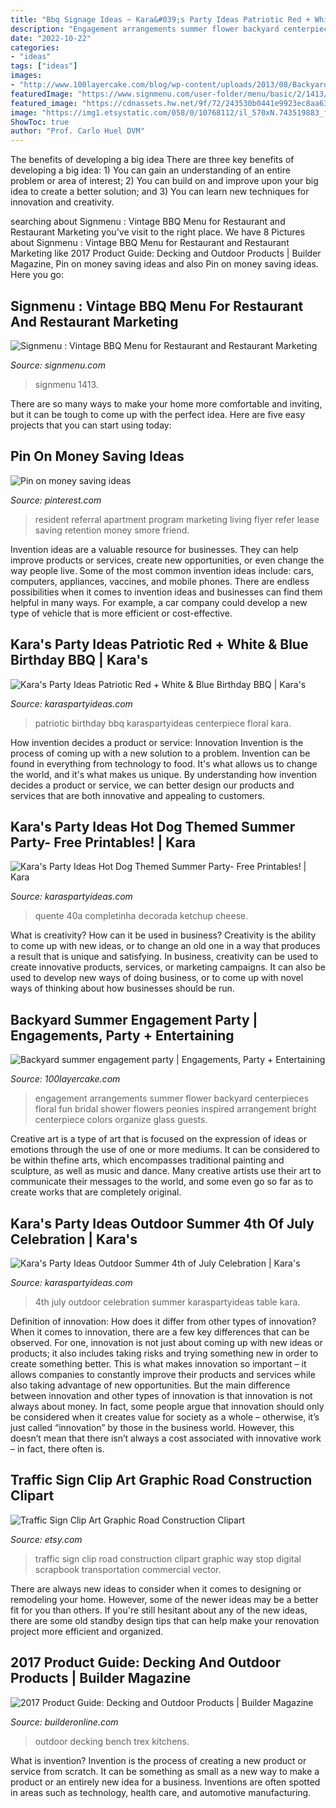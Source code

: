 ```yaml
---
title: "Bbq Signage Ideas ~ Kara&#039;s Party Ideas Patriotic Red + White &amp; Blue Birthday Bbq"
description: "Engagement arrangements summer flower backyard centerpieces floral fun bridal shower flowers peonies inspired arrangement bright centerpiece colors organize glass guests"
date: "2022-10-22"
categories:
- "ideas"
tags: ["ideas"]
images:
- "http://www.100layercake.com/blog/wp-content/uploads/2013/08/Backyard-summer-engagement-party-1.jpg"
featuredImage: "https://www.signmenu.com/user-folder/menu/basic/2/1413/big_t_1413.png"
featured_image: "https://cdnassets.hw.net/9f/72/243530b0441e9923ec8aa63f7cb6/trex-outdoor-kitchens-bench-drawers-2.jpg"
image: "https://img1.etsystatic.com/058/0/10768112/il_570xN.743519883_fcdt.jpg"
ShowToc: true
author: "Prof. Carlo Huel DVM"
---
```



The benefits of developing a big idea
There are three key benefits of developing a big idea: 1) You can gain an understanding of an entire problem or area of interest; 2) You can build on and improve upon your big idea to create a better solution; and 3) You can learn new techniques for innovation and creativity.

	

		
searching about Signmenu : Vintage BBQ Menu for Restaurant and Restaurant Marketing you've visit to the right place. We have 8 Pictures about Signmenu : Vintage BBQ Menu for Restaurant and Restaurant Marketing like 2017 Product Guide: Decking and Outdoor Products | Builder Magazine, Pin on money saving ideas and also Pin on money saving ideas. Here you go:
		
    
## Signmenu : Vintage BBQ Menu For Restaurant And Restaurant Marketing

<img loading=lazy src="https://www.signmenu.com/user-folder/menu/basic/2/1413/big_t_1413.png" onerror="this.onerror=null;this.src='https://tse2.mm.bing.net/th?id=OIP.pFojc-TCM2bJ7JQCEVp3bQHaEK&amp;pid=15.1';" alt="Signmenu : Vintage BBQ Menu for Restaurant and Restaurant Marketing">

_Source: signmenu.com_

>signmenu 1413. 

	

There are so many ways to make your home more comfortable and inviting, but it can be tough to come up with the perfect idea. Here are five easy projects that you can start using today: 

    
## Pin On Money Saving Ideas

<img loading=lazy src="https://i.pinimg.com/736x/d5/44/9a/d5449a293dd20f143590f3d0dacab761--apartment-lease-student-living.jpg" onerror="this.onerror=null;this.src='https://tse1.mm.bing.net/th?id=OIP.-jiZ_j6y3m2DDrpluLjbrgHaLH&amp;pid=15.1';" alt="Pin on money saving ideas">

_Source: pinterest.com_

>resident referral apartment program marketing living flyer refer lease saving retention money smore friend. 

	

Invention ideas are a valuable resource for businesses. They can help improve products or services, create new opportunities, or even change the way people live. Some of the most common invention ideas include: cars, computers, appliances, vaccines, and mobile phones. There are endless possibilities when it comes to invention ideas and businesses can find them helpful in many ways. For example, a car company could develop a new type of vehicle that is more efficient or cost-effective.

    
## Kara&#039;s Party Ideas Patriotic Red + White &amp; Blue Birthday BBQ | Kara&#039;s

<img loading=lazy src="https://karaspartyideas.com/wp-content/uploads/2016/07/Patriotic-Red-White-Blue-Birthday-BBQ-via-Karas-Party-Ideas-KarasPartyIdeas.com20.jpeg" onerror="this.onerror=null;this.src='https://tse3.mm.bing.net/th?id=OIP.UzPgSE5rm_YsVqZf-X0y_AHaLH&amp;pid=15.1';" alt="Kara&#039;s Party Ideas Patriotic Red + White &amp; Blue Birthday BBQ | Kara&#039;s">

_Source: karaspartyideas.com_

>patriotic birthday bbq karaspartyideas centerpiece floral kara. 

	

How invention decides a product or service: Innovation
Invention is the process of coming up with a new solution to a problem. Invention can be found in everything from technology to food. It's what allows us to change the world, and it's what makes us unique. By understanding how invention decides a product or service, we can better design our products and services that are both innovative and appealing to customers.

    
## Kara&#039;s Party Ideas Hot Dog Themed Summer Party- Free Printables! | Kara

<img loading=lazy src="http://karaspartyideas.com/wp-content/uploads/2018/06/Hot-Dog-themed-party-with-FREE-printables-By-Karas-Party-Ideas-for-Canon-Printers.-Toppers-signs-tags-hats-banner-and-more-12.jpg" onerror="this.onerror=null;this.src='https://tse4.mm.bing.net/th?id=OIP.kLVAbMvI9cCTElLGrWwkTAHaLH&amp;pid=15.1';" alt="Kara&#039;s Party Ideas Hot Dog Themed Summer Party- Free Printables! | Kara">

_Source: karaspartyideas.com_

>quente 40a completinha decorada ketchup cheese. 

	

What is creativity? How can it be used in business?
Creativity is the ability to come up with new ideas, or to change an old one in a way that produces a result that is unique and satisfying. In business, creativity can be used to create innovative products, services, or marketing campaigns. It can also be used to develop new ways of doing business, or to come up with novel ways of thinking about how businesses should be run.

    
## Backyard Summer Engagement Party | Engagements, Party + Entertaining

<img loading=lazy src="http://www.100layercake.com/blog/wp-content/uploads/2013/08/Backyard-summer-engagement-party-1.jpg" onerror="this.onerror=null;this.src='https://tse1.mm.bing.net/th?id=OIP.yr-UdY4QBu6wtyxkfjQO2wHaLH&amp;pid=15.1';" alt="Backyard summer engagement party | Engagements, Party + Entertaining">

_Source: 100layercake.com_

>engagement arrangements summer flower backyard centerpieces floral fun bridal shower flowers peonies inspired arrangement bright centerpiece colors organize glass guests. 

	

Creative art is a type of art that is focused on the expression of ideas or emotions through the use of one or more mediums. It can be considered to be within thefine arts, which encompasses traditional painting and sculpture, as well as music and dance. Many creative artists use their art to communicate their messages to the world, and some even go so far as to create works that are completely original.

    
## Kara&#039;s Party Ideas Outdoor Summer 4th Of July Celebration | Kara&#039;s

<img loading=lazy src="https://karaspartyideas.com/wp-content/uploads/2016/06/Red-White-Blue-Outdoor-Summer-4th-of-July-Celebration-via-Karas-Party-Ideas-KarasPartyIdeas.com58.jpeg" onerror="this.onerror=null;this.src='https://tse2.mm.bing.net/th?id=OIP.Q6ateVQqP6VcP9rnLdzSswHaLH&amp;pid=15.1';" alt="Kara&#039;s Party Ideas Outdoor Summer 4th of July Celebration | Kara&#039;s">

_Source: karaspartyideas.com_

>4th july outdoor celebration summer karaspartyideas table kara. 

	

Definition of innovation: How does it differ from other types of innovation?
When it comes to innovation, there are a few key differences that can be observed. For one, innovation is not just about coming up with new ideas or products; it also includes taking risks and trying something new in order to create something better. This is what makes innovation so important – it allows companies to constantly improve their products and services while also taking advantage of new opportunities.
But the main difference between innovation and other types of innovation is that innovation is not always about money. In fact, some people argue that innovation should only be considered when it creates value for society as a whole – otherwise, it’s just called “innovation” by those in the business world. However, this doesn’t mean that there isn’t always a cost associated with innovative work – in fact, there often is.

    
## Traffic Sign Clip Art Graphic Road Construction Clipart

<img loading=lazy src="https://img1.etsystatic.com/058/0/10768112/il_570xN.743519883_fcdt.jpg" onerror="this.onerror=null;this.src='https://tse4.mm.bing.net/th?id=OIP.Oceopff-HFV3VWVLzRoCLwHaGq&amp;pid=15.1';" alt="Traffic Sign Clip Art Graphic Road Construction Clipart">

_Source: etsy.com_

>traffic sign clip road construction clipart graphic way stop digital scrapbook transportation commercial vector. 

	

There are always new ideas to consider when it comes to designing or remodeling your home. However, some of the newer ideas may be a better fit for you than others. If you're still hesitant about any of the new ideas, there are some old standby design tips that can help make your renovation project more efficient and organized.

    
## 2017 Product Guide: Decking And Outdoor Products | Builder Magazine

<img loading=lazy src="https://cdnassets.hw.net/9f/72/243530b0441e9923ec8aa63f7cb6/trex-outdoor-kitchens-bench-drawers-2.jpg" onerror="this.onerror=null;this.src='https://tse1.mm.bing.net/th?id=OIP.jfgS4PblPxGCh8aerA1yugHaE7&amp;pid=15.1';" alt="2017 Product Guide: Decking and Outdoor Products | Builder Magazine">

_Source: builderonline.com_

>outdoor decking bench trex kitchens. 

	

What is invention?
Invention is the process of creating a new product or service from scratch. It can be something as small as a new way to make a product or an entirely new idea for a business. Inventions are often spotted in areas such as technology, health care, and automotive manufacturing.

